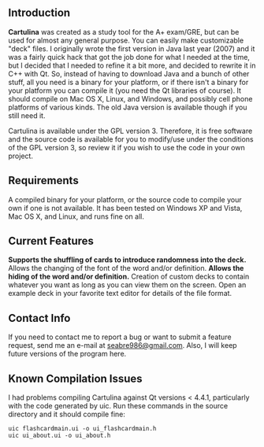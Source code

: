 ## Introduction ##

**Cartulina** was created as a study tool for the A+ exam/GRE, but can be used for almost any general purpose. You can easily make customizable "deck" files. I originally wrote the first version in Java last year (2007) and it was a fairly quick hack that got the job done for what I needed at the time, but I decided that I needed to refine it a bit more, and decided to rewrite it in C++ with Qt. So, instead of having to download Java and a bunch of other stuff, all you need is a binary for your platform, or if there isn't a binary for your platform you can compile it (you need the Qt libraries of course). It should compile on Mac OS X, Linux, and Windows, and possibly cell phone platforms of various kinds. The old Java version is available though if you still need it.

Cartulina is available under the GPL version 3. Therefore, it is free software and the source code is available for you to modify/use under the conditions of the GPL version 3, so review it if you wish to use the code in your own project.


## Requirements ##

A compiled binary for your platform, or the source code to compile your own if one is not available. It has been tested on Windows XP and Vista, Mac OS X, and Linux, and runs fine on all.

## Current Features ##

**Supports the shuffling of cards to introduce randomness into the deck.**  Allows the changing of the font of the word and/or definition.
**Allows the hiding of the word and/or definition.**  Creation of custom decks to contain whatever you want as long as you can view them on the screen. Open an example deck in your favorite text editor for details of the file format.

## Contact Info ##


If you need to contact me to report a bug or want to submit a feature request, send me an e-mail at seabre986@gmail.com. Also, I will keep future versions of the program here.

## Known Compilation Issues ##

I had problems compiling Cartulina against Qt versions < 4.4.1, particularly with the code generated by uic. Run these commands in the source directory and it should compile fine:
```
uic flashcardmain.ui -o ui_flashcardmain.h
uic ui_about.ui -o ui_about.h 
```